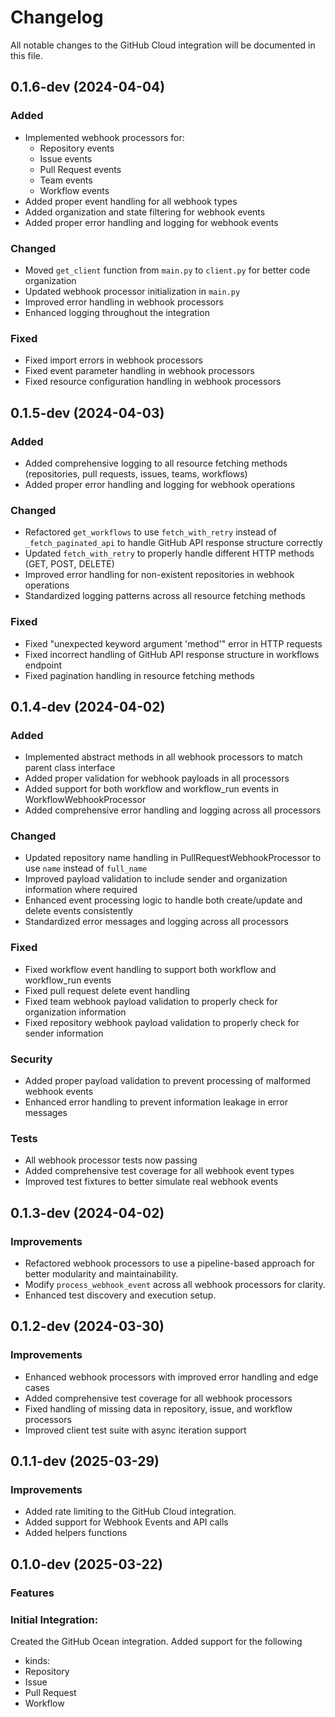 # Changelog

All notable changes to the GitHub Cloud integration will be documented in this file.

## 0.1.6-dev (2024-04-04)

### Added
- Implemented webhook processors for:
  - Repository events
  - Issue events
  - Pull Request events
  - Team events
  - Workflow events
- Added proper event handling for all webhook types
- Added organization and state filtering for webhook events
- Added proper error handling and logging for webhook events

### Changed
- Moved `get_client` function from `main.py` to `client.py` for better code organization
- Updated webhook processor initialization in `main.py`
- Improved error handling in webhook processors
- Enhanced logging throughout the integration

### Fixed
- Fixed import errors in webhook processors
- Fixed event parameter handling in webhook processors
- Fixed resource configuration handling in webhook processors

## 0.1.5-dev (2024-04-03)

### Added
- Added comprehensive logging to all resource fetching methods (repositories, pull requests, issues, teams, workflows)
- Added proper error handling and logging for webhook operations

### Changed
- Refactored `get_workflows` to use `fetch_with_retry` instead of `_fetch_paginated_api` to handle GitHub API response structure correctly
- Updated `fetch_with_retry` to properly handle different HTTP methods (GET, POST, DELETE)
- Improved error handling for non-existent repositories in webhook operations
- Standardized logging patterns across all resource fetching methods

### Fixed
- Fixed "unexpected keyword argument 'method'" error in HTTP requests
- Fixed incorrect handling of GitHub API response structure in workflows endpoint
- Fixed pagination handling in resource fetching methods

## 0.1.4-dev (2024-04-02)

### Added
- Implemented abstract methods in all webhook processors to match parent class interface
- Added proper validation for webhook payloads in all processors
- Added support for both workflow and workflow_run events in WorkflowWebhookProcessor
- Added comprehensive error handling and logging across all processors

### Changed
- Updated repository name handling in PullRequestWebhookProcessor to use `name` instead of `full_name`
- Improved payload validation to include sender and organization information where required
- Enhanced event processing logic to handle both create/update and delete events consistently
- Standardized error messages and logging across all processors

### Fixed
- Fixed workflow event handling to support both workflow and workflow_run events
- Fixed pull request delete event handling
- Fixed team webhook payload validation to properly check for organization information
- Fixed repository webhook payload validation to properly check for sender information

### Security
- Added proper payload validation to prevent processing of malformed webhook events
- Enhanced error handling to prevent information leakage in error messages

### Tests
- All webhook processor tests now passing
- Added comprehensive test coverage for all webhook event types
- Improved test fixtures to better simulate real webhook events

## 0.1.3-dev (2024-04-02)

### Improvements
- Refactored webhook processors to use a pipeline-based approach for better modularity and maintainability.
- Modify `process_webhook_event` across all webhook processors for clarity.
- Enhanced test discovery and execution setup.

## 0.1.2-dev (2024-03-30)

### Improvements
- Enhanced webhook processors with improved error handling and edge cases
- Added comprehensive test coverage for all webhook processors
- Fixed handling of missing data in repository, issue, and workflow processors
- Improved client test suite with async iteration support

## 0.1.1-dev (2025-03-29)

### Improvements
- Added rate limiting to the GitHub Cloud integration.
- Added support for Webhook Events and API calls
- Added helpers functions

## 0.1.0-dev (2025-03-22)

### Features
### Initial Integration:
Created the GitHub Ocean integration.
Added support for the following 
- kinds:
- Repository
- Issue
- Pull Request
- Workflow

